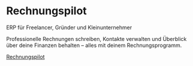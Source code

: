 # Rechnungspilot

ERP für Freelancer, Gründer und Kleinunternehmer

Professionelle Rechnungen schreiben, Kontakte verwalten und Überblick über deine Finanzen behalten – alles mit deinem Rechnungsprogramm.

[Rechnungspilot](https://www.rechnungspilot.de)